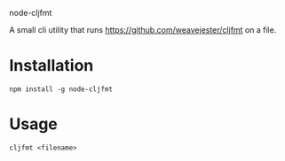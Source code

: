 node-cljfmt

A small cli utility that runs https://github.com/weavejester/cljfmt on a file.

# Installation

`npm install -g node-cljfmt`

# Usage

`cljfmt <filename>`
